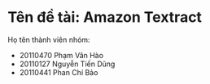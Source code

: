 # Tên đề tài: Amazon Textract
Họ tên thành viên nhóm:
- 20110470 Phạm Văn Hào
- 20110127 Nguyễn Tiến Dũng
- 20110441 Phan Chí Bảo
